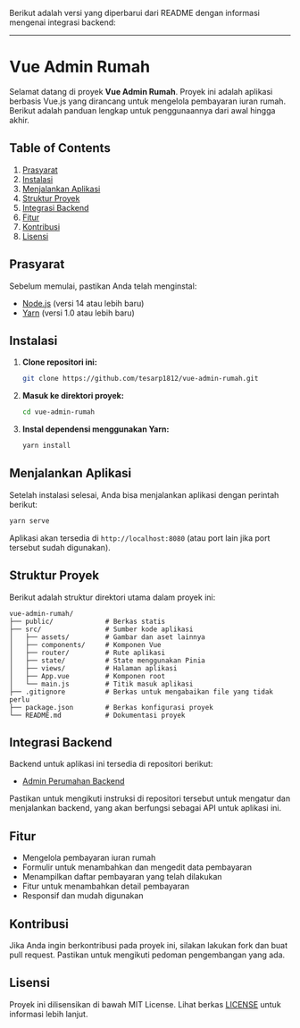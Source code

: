 Berikut adalah versi yang diperbarui dari README dengan informasi mengenai integrasi backend:

---

# Vue Admin Rumah

Selamat datang di proyek **Vue Admin Rumah**. Proyek ini adalah aplikasi berbasis Vue.js yang dirancang untuk mengelola pembayaran iuran rumah. Berikut adalah panduan lengkap untuk penggunaannya dari awal hingga akhir.

## Table of Contents

1. [Prasyarat](#prasyarat)
2. [Instalasi](#instalasi)
3. [Menjalankan Aplikasi](#menjalankan-aplikasi)
4. [Struktur Proyek](#struktur-proyek)
5. [Integrasi Backend](#integrasi-backend)
6. [Fitur](#fitur)
7. [Kontribusi](#kontribusi)
8. [Lisensi](#lisensi)

## Prasyarat

Sebelum memulai, pastikan Anda telah menginstal:

- [Node.js](https://nodejs.org/) (versi 14 atau lebih baru)
- [Yarn](https://yarnpkg.com/) (versi 1.0 atau lebih baru)

## Instalasi

1. **Clone repositori ini:**

   ```bash
   git clone https://github.com/tesarp1812/vue-admin-rumah.git
   ```

2. **Masuk ke direktori proyek:**

   ```bash
   cd vue-admin-rumah
   ```

3. **Instal dependensi menggunakan Yarn:**

   ```bash
   yarn install
   ```

## Menjalankan Aplikasi

Setelah instalasi selesai, Anda bisa menjalankan aplikasi dengan perintah berikut:

```bash
yarn serve
```

Aplikasi akan tersedia di `http://localhost:8080` (atau port lain jika port tersebut sudah digunakan).

## Struktur Proyek

Berikut adalah struktur direktori utama dalam proyek ini:

```
vue-admin-rumah/
├── public/             # Berkas statis
├── src/                # Sumber kode aplikasi
│   ├── assets/         # Gambar dan aset lainnya
│   ├── components/     # Komponen Vue
│   ├── router/         # Rute aplikasi
│   ├── state/          # State menggunakan Pinia
│   ├── views/          # Halaman aplikasi
│   ├── App.vue         # Komponen root
│   └── main.js         # Titik masuk aplikasi
├── .gitignore          # Berkas untuk mengabaikan file yang tidak perlu
├── package.json        # Berkas konfigurasi proyek
└── README.md           # Dokumentasi proyek
```

## Integrasi Backend

Backend untuk aplikasi ini tersedia di repositori berikut:

- [Admin Perumahan Backend](https://github.com/tesarp1812/admin_perumahan.git)

Pastikan untuk mengikuti instruksi di repositori tersebut untuk mengatur dan menjalankan backend, yang akan berfungsi sebagai API untuk aplikasi ini.

## Fitur

- Mengelola pembayaran iuran rumah
- Formulir untuk menambahkan dan mengedit data pembayaran
- Menampilkan daftar pembayaran yang telah dilakukan
- Fitur untuk menambahkan detail pembayaran
- Responsif dan mudah digunakan

## Kontribusi

Jika Anda ingin berkontribusi pada proyek ini, silakan lakukan fork dan buat pull request. Pastikan untuk mengikuti pedoman pengembangan yang ada.

## Lisensi

Proyek ini dilisensikan di bawah MIT License. Lihat berkas [LICENSE](LICENSE) untuk informasi lebih lanjut.

